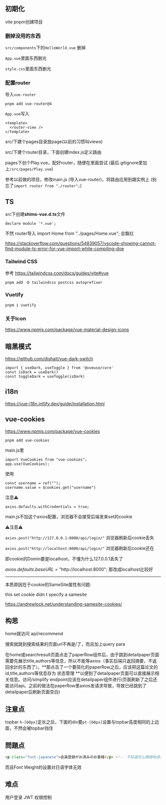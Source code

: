 ## 初期化

vite pnpm创建项目



### 删掉没用的东西

`src/components`下的`HelloWorld.vue` 删掉

`App.vue`里面东西删光

`style.css`里面东西删光



### 配置router

导入`vue-router`

```
pnpm add vue-router@4
```



`App.vue`写入

```vue
<template>
  <router-view />
</template>
```



src/下建个pages目录放page(以前的习惯叫views)

src/下建个router目录，下面创建index.js定义路由

pages下创个Play.vue，配好router，随便在里面尝试 (最后.gitignore里加上`/src/pages/Play.vue`)



参考以前做的项目，修改main.js (导入vue-router)，将路由应用到跟实例上 (别忘了`import router from "./router";`)



## TS

src下创建**shims-vue.d.ts**文件

```
declare module '*.vue';
```

不然 router导入 import Home from "../pages/Home.vue"; 会飘红

https://stackoverflow.com/questions/54839057/vscode-showing-cannot-find-module-ts-error-for-vue-import-while-compiling-doe



### Tailwind CSS

参考 https://tailwindcss.com/docs/guides/vite#vue

```
pnpm add -D tailwindcss postcss autoprefixer
```



### Vuetify

```
pnpm i vuetify
```



### 关于Icon

https://www.npmjs.com/package/vue-material-design-icons



## 暗黑模式

https://github.com/dishait/vue-dark-switch

```
import { useDark, useToggle } from '@vueuse/core'
const isDark = useDark()
const toggleDark = useToggle(isDark)
```



## i18n

https://vue-i18n.intlify.dev/guide/installation.html



## vue-cookies

https://www.npmjs.com/package/vue-cookies

```
pnpm add vue-cookies
```

main.js里

```
import VueCookies from "vue-cookies";
app.use(VueCookies);
```

使用

```
const username = ref("");
username.value = $cookies.get("username")
```



注意⚠️

```
axios.defaults.withCredentials = true;
```

main.js不加这个axios配置，浏览器不会接受后端发来set的cookie



⚠️注意⚠️

`axios.post("http://127.0.0.1:8000/api/login/"`  浏览器刷新后cookie丢失

`axios.post("http://localhost:8000/api/login/"`  浏览器刷新后cookie还在

即cookie的Domin要是localhost，不懂为什么127.0.0.1丢失了

*axios*.*defaults*.*baseURL* *=* "http://localhost:8000"; 那改成localhost比较好

---

本质原因在于cookie的SameSite属性有问题:

this set cookie didn t specify a samesite

https://andrewlock.net/understanding-samesite-cookies/





## 构思

home就访问 api/recommend

搜索就跳到搜索结果的页面url不再是/了，而且加上query para

在home或searchresult页面点击了paperRow组件后，由于跳到detailpaper页面需要先展示title,authors等信息，所以不能等axios（事实后端只返回摘要，不返回余計的东西了）。**那点击了一个要简化的paperRow之后，应该把这篇论文的id,title,authors等信息存为 状态管理 **以便到了detailpaper页面可以直接展示相关信息。访问/simplify endpoint应该在detailpaper组件进行(页面刷新了之后还能访问api。之前的做法在paperRow里axios发请求导致，导致已经跳到了detailpaper后刷新页面空白)





## 注意点

topbar `h-[60px]`定长之后，下面的div要`pt-[60px]`设置与topbar高度相同的上边距，不然会被topbar挡住





## 問題点

```html
<p class="font-japanese">会員登録がお済みのお客様</p> <!-- 不知道怎么精细地调日语字体 -->
```

而且Font Weight的设置对日语字体无效



## 难点

用户登录 JWT 权限控制
